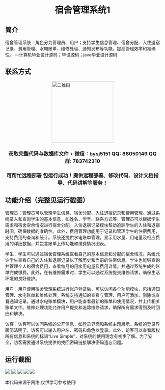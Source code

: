 <p><h1 align="center">宿舍管理系统1</h1></p>

## 简介
宿舍管理系统：角色分为管理员、用户；支持学生信息管理、宿舍分配、入住退宿记录、费用管理、水电账单、维修处理、通知发布等功能，提高管理效率和准确性。    --计算机毕业设计源码；毕设源码；java毕业设计源码


## 联系方式
<img src="https://bs-1329754181.cos.ap-shanghai.myqcloud.com/wx.jpg" alt="二维码" style="display: block; margin: 0 auto;" width="200px">
<p><h3 align="center">获取完整代码与数据库文件 + 微信：bysj5151 QQ: 86050149 QQ群: 783742310</h3></p>
<p><h3 align="center">可帮忙远程部署 包运行成功！提供远程部署、修改代码、设计文档指导、代码讲解等服务！</h3></p>

## 功能介绍（完整见运行截图）
管理员：管理员可以管理学生信息、宿舍分配、入住退宿记录和费用管理。通过系统录入和查询学生的基本信息，如姓名、学号、联系方式等，管理员可以根据学生需求和宿舍空余情况进行宿舍分配。入住退宿记录模块帮助追踪学生的入住和退宿时间，确保数据的准确性。此外，费用管理功能用于记录和管理学生的住宿费用，支持费用的查询和统计。系统还提供水电账单管理，显示用水量、用电量及相应费用的详细数据，并包含账单上传功能和缴费情况图表。

学生：学生可以通过宿舍管理系统查看自己的基本信息和分配的宿舍情况。系统允许学生查看自己的入住和退宿记录以了解历史和当前的住宿信息。学生也能够查询并管理个人的宿舍费用，查看每月的用水用电量及费用详情，并通过系统生成的账单完成缴费。此外，在有维修需求时，学生可以通过系统提交维修请求，确保生活环境的良好维护。

用户：用户使用宿舍管理系统进行账户登录后，可以访问各个功能模块，包括通知管理、水电账单和维修处理。系统支持通知的查看与管理，用户可添加、删除或查看通知记录。通过水电账单模块，用户能查看最新的账单和使用情况，并上传相关账单文件。维修处理功能允许用户提交和追踪维修请求，确保所有需求得到及时回应和解决。

访客：访客可以访问系统的公开信息，如登录界面和系统主题展示。系统的登录界面简洁明了，访客可以输入用户名、密码和角色以登录。此外，访客可以查看版权所有信息和系统的标语“Live Simple”，对系统的使用理念有初步了解。为了安全，访客需要通过系统提供的找回密码链接解决密码遗忘问题。


## 运行截图
![](imgs/588112-20220718102405453-807455554.png)
![](imgs/588112-20220718102409883-1410861344.png)
![](imgs/588112-20220718102414187-1943495302.png)
![](imgs/588112-20220718102417715-2103126720.png)
![](imgs/588112-20220718102421945-1423878199.png)

<p>本代码来源于网络,仅供学习参考使用!</p>
